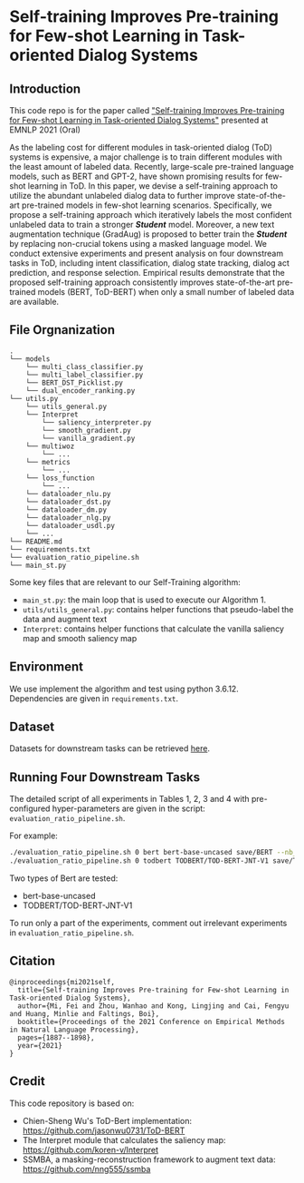 # Self-training Improves Pre-training for Few-shot Learning in Task-oriented Dialog Systems


## Introduction

This code repo is for the paper called ["Self-training Improves Pre-training for Few-shot Learning in Task-oriented Dialog Systems"](https://aclanthology.org/2021.emnlp-main.142/) presented at EMNLP 2021 (Oral)

As the labeling cost for different modules in task-oriented dialog (ToD) systems is expensive, a major challenge is to train different modules with the least amount of labeled data. Recently, large-scale pre-trained language models, such as BERT and GPT-2, have shown promising results for few-shot learning in ToD. In this paper, we devise a self-training approach to utilize the abundant unlabeled dialog data to further improve state-of-the-art pre-trained models in few-shot learning scenarios.
Specifically, we propose a self-training approach which iteratively labels the most confident unlabeled data to train a stronger ***Student*** model. Moreover, a new text augmentation technique (GradAug) is proposed to better train the ***Student*** by replacing non-crucial tokens using a masked language model.
We conduct extensive experiments and present analysis on four downstream tasks in ToD,  including intent classification, dialog state tracking, dialog act prediction, and response selection. Empirical results demonstrate that the proposed self-training approach consistently improves state-of-the-art pre-trained models (BERT, ToD-BERT) when only a small number of labeled data are available.



## File Orgnanization

```
.
└── models
    └── multi_class_classifier.py
    └── multi_label_classifier.py
    └── BERT_DST_Picklist.py
    └── dual_encoder_ranking.py
└── utils.py
    └── utils_general.py
    └── Interpret
        └── saliency_interpreter.py
        └── smooth_gradient.py
        └── vanilla_gradient.py
    └── multiwoz
        └── ...
    └── metrics
        └── ...
    └── loss_function
        └── ...
    └── dataloader_nlu.py
    └── dataloader_dst.py
    └── dataloader_dm.py
    └── dataloader_nlg.py
    └── dataloader_usdl.py
    └── ...
└── README.md
└── requirements.txt
└── evaluation_ratio_pipeline.sh
└── main_st.py
```

Some key files that are relevant to our Self-Training algorithm:

- ```main_st.py```: the main loop that is used to execute our Algorithm 1.
- ```utils/utils_general.py```: contains helper functions that pseudo-label the data and augment text
- ```Interpret```: contains helper functions that  calculate the vanilla saliency map and smooth saliency map



## Environment

We use implement the algorithm and test using python 3.6.12. Dependencies are given in ```requirements.txt```.



## Dataset

Datasets for downstream tasks can be retrieved [here](https://drive.google.com/file/d/1EnGX0UF4KW6rVBKMF3fL-9Q2ZyFKNOIy/view?usp=sharing).



## Running Four Downstream Tasks

The detailed script of all experiments in Tables 1, 2, 3 and 4 with pre-configured hyper-parameters are given in the script: ```evaluation_ratio_pipeline.sh```.

For example:

```bash
./evaluation_ratio_pipeline.sh 0 bert bert-base-uncased save/BERT --nb_runs=3
./evaluation_ratio_pipeline.sh 0 todbert TODBERT/TOD-BERT-JNT-V1 save/TOD-BERT-JNT-V1 --nb_runs=3

```

Two types of Bert are tested:

- bert-base-uncased
- TODBERT/TOD-BERT-JNT-V1

To run only a part of the experiments, comment out irrelevant experiments in ```evaluation_ratio_pipeline.sh```.


## Citation
```[]
@inproceedings{mi2021self,
  title={Self-training Improves Pre-training for Few-shot Learning in Task-oriented Dialog Systems},
  author={Mi, Fei and Zhou, Wanhao and Kong, Lingjing and Cai, Fengyu and Huang, Minlie and Faltings, Boi},
  booktitle={Proceedings of the 2021 Conference on Empirical Methods in Natural Language Processing},
  pages={1887--1898},
  year={2021}
}
```

## Credit

This code repository is based on:

- Chien-Sheng Wu's ToD-Bert implementation: https://github.com/jasonwu0731/ToD-BERT
- The Interpret module that calculates the saliency map: https://github.com/koren-v/Interpret
- SSMBA, a masking-reconstruction framework to augment text data: https://github.com/nng555/ssmba